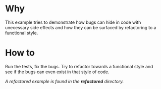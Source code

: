 # Why
This example tries to demonstrate how bugs can hide in code with unecessary side effects and how they can be surfaced by refactoring to a functional style.

# How to
Run the tests, fix the bugs. Try to refactor towards a functional style and see if the bugs can even exist in that style of code.

*A refactored example is found in the **refactored** directory.*
 